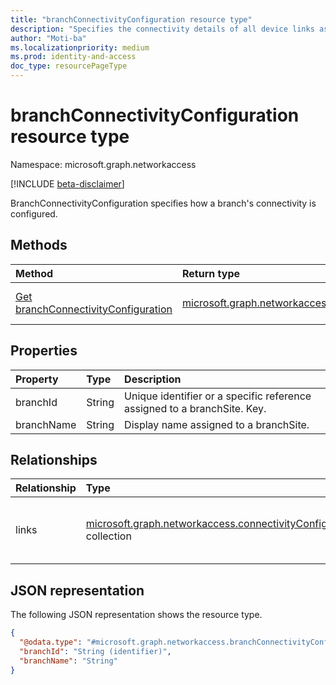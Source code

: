 ```yaml
---
title: "branchConnectivityConfiguration resource type"
description: "Specifies the connectivity details of all device links associated with a branch."
author: "Moti-ba"
ms.localizationpriority: medium
ms.prod: identity-and-access
doc_type: resourcePageType
---
```


# branchConnectivityConfiguration resource type

Namespace: microsoft.graph.networkaccess

[!INCLUDE [beta-disclaimer](../../includes/beta-disclaimer.md)]

BranchConnectivityConfiguration specifies how a branch's connectivity is configured.

## Methods
|Method|Return type|Description|
|:---|:---|:---|
|[Get branchConnectivityConfiguration](../api/networkaccess-branchconnectivityconfiguration-get.md)|[microsoft.graph.networkaccess.branchConnectivityConfiguration](../resources/networkaccess-branchconnectivityconfiguration.md)|Read the properties and relationships of a [microsoft.graph.networkaccess.branchConnectivityConfiguration](../resources/networkaccess-branchconnectivityconfiguration.md) object.|

## Properties
|Property|Type|Description|
|:---|:---|:---|
|branchId|String|Unique identifier or a specific reference assigned to a branchSite. Key.|
|branchName|String|Display name assigned to a branchSite.|

## Relationships
|Relationship|Type|Description|
|:---|:---|:---|
|links|[microsoft.graph.networkaccess.connectivityConfigurationLink](../resources/networkaccess-connectivityconfigurationlink.md) collection|List of connectivity configurations for [deviceLink](../resources/networkaccess-devicelink.md) objects.|

## JSON representation
The following JSON representation shows the resource type.
<!-- {
  "blockType": "resource",
  "keyProperty": "branchId",
  "@odata.type": "microsoft.graph.networkaccess.branchConnectivityConfiguration",
  "openType": false
}
-->
``` json
{
  "@odata.type": "#microsoft.graph.networkaccess.branchConnectivityConfiguration",
  "branchId": "String (identifier)",
  "branchName": "String"
}
```

